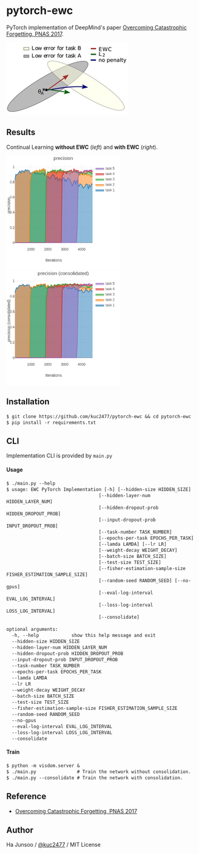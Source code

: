 # pytorch-ewc
PyTorch implementation of DeepMind's paper [Overcoming Catastrophic Forgetting, PNAS 2017](https://arxiv.org/abs/1612.00796).

![graphic-image](./arts/graphic-image.jpg)

## Results

Continual Learning **without EWC** (*left*) and **with EWC** (*right*).

<img width="300" src="arts/precision-plain.png" /> <img width="300" src="arts/precision-consolidated.png" /> 



## Installation
```
$ git clone https://github.com/kuc2477/pytorch-ewc && cd pytorch-ewc
$ pip install -r requirements.txt
```


## CLI
Implementation CLI is provided by `main.py`


#### Usage
```
$ ./main.py --help
$ usage: EWC PyTorch Implementation [-h] [--hidden-size HIDDEN_SIZE]
                                  [--hidden-layer-num HIDDEN_LAYER_NUM]
                                  [--hidden-dropout-prob HIDDEN_DROPOUT_PROB]
                                  [--input-dropout-prob INPUT_DROPOUT_PROB]
                                  [--task-number TASK_NUMBER]
                                  [--epochs-per-task EPOCHS_PER_TASK]
                                  [--lamda LAMDA] [--lr LR]
                                  [--weight-decay WEIGHT_DECAY]
                                  [--batch-size BATCH_SIZE]
                                  [--test-size TEST_SIZE]
                                  [--fisher-estimation-sample-size FISHER_ESTIMATION_SAMPLE_SIZE]
                                  [--random-seed RANDOM_SEED] [--no-gpus]
                                  [--eval-log-interval EVAL_LOG_INTERVAL]
                                  [--loss-log-interval LOSS_LOG_INTERVAL]
                                  [--consolidate]

optional arguments:
  -h, --help            show this help message and exit
  --hidden-size HIDDEN_SIZE
  --hidden-layer-num HIDDEN_LAYER_NUM
  --hidden-dropout-prob HIDDEN_DROPOUT_PROB
  --input-dropout-prob INPUT_DROPOUT_PROB
  --task-number TASK_NUMBER
  --epochs-per-task EPOCHS_PER_TASK
  --lamda LAMDA
  --lr LR
  --weight-decay WEIGHT_DECAY
  --batch-size BATCH_SIZE
  --test-size TEST_SIZE
  --fisher-estimation-sample-size FISHER_ESTIMATION_SAMPLE_SIZE
  --random-seed RANDOM_SEED
  --no-gpus
  --eval-log-interval EVAL_LOG_INTERVAL
  --loss-log-interval LOSS_LOG_INTERVAL
  --consolidate

```


#### Train
```
$ python -m visdom.server &
$ ./main.py               # Train the network without consolidation.
$ ./main.py --consolidate # Train the network with consolidation.
```


## Reference
- [Overcoming Catastrophic Forgetting, PNAS 2017](https://arxiv.org/abs/1612.00796)

## Author
Ha Junsoo / [@kuc2477](https://github.com/kuc2477) / MIT License
